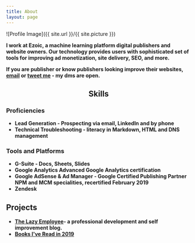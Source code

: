 ```yaml
---
title: About
layout: page
---
```


![Profile Image]({{ site.url }}/{{ site.picture }})

<p> <b>I work at Ezoic, a machine learning platform digital publishers and website owners. Our technology provides users with sophisticated set of tools for improving ad monetization, site delivery, SEO, and more.</b></p>

<p><b> If you are publisher or know publishers looking improve their websites, <a href="mailto:me@markprvs.com">email</a> or <a href="https://www.twitter.com/markprvs/">tweet me</a> - my dms are open.

<h2><div style="text-align: center">Skills</div></h2>

<h3>Proficiencies</h3>

<ul class="skill-list">
	<li><b>Lead Generation</b> - Prospecting via email, LinkedIn and by phone</li>
	<li><b>Technical Troubleshooting</b> - literacy in Markdown, HTML and DNS management</li>
</ul>

<h3>Tools and Platforms</h3>
<ul class="skill-list">
	<li><b>G-Suite</b> - Docs, Sheets, Slides</li>
	<li><b>Google Analytics</b> Advanced Google Analytics certification </li>
	<li><b>Google AdSense & Ad Manager</b> - Google Certified Publishing Partner NPM and MCM specialities, recertified February 2019</li>
	<li><b>Zendesk</b></li> 
</ul>



<h2>Projects</h2>

<ul>
	<li><a href="https://www.thelazyemployee.com/"> The Lazy Employee</a>- a professional development and self improvement blog.</li>
	<li><a href="https://markprvs.com/books-read-in-2019/">Books I've Read in 2019</a></li>
</ul>
